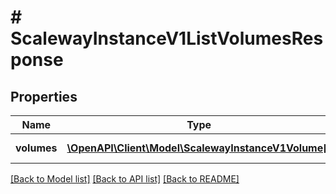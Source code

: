 # # ScalewayInstanceV1ListVolumesResponse

## Properties

Name | Type | Description | Notes
------------ | ------------- | ------------- | -------------
**volumes** | [**\OpenAPI\Client\Model\ScalewayInstanceV1Volume[]**](ScalewayInstanceV1Volume.md) | List of volumes. | [optional]

[[Back to Model list]](../../README.md#models) [[Back to API list]](../../README.md#endpoints) [[Back to README]](../../README.md)
